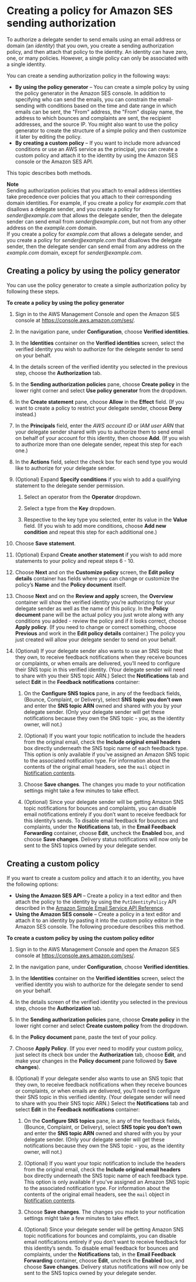 # Creating a policy for Amazon SES sending authorization<a name="sending-authorization-identity-owner-tasks-policy"></a>

To authorize a delegate sender to send emails using an email address or domain \(an *identity*\) that you own, you create a sending authorization policy, and then attach that policy to the identity\. An identity can have zero, one, or many policies\. However, a single policy can only be associated with a single identity\.

You can create a sending authorization policy in the following ways:
+ **By using the policy generator** – You can create a simple policy by using the policy generator in the Amazon SES console\. In addition to specifying who can send the emails, you can constrain the email\-sending with conditions based on the time and date range in which emails can be sent, the "From" address, the "From" display name, the address to which bounces and complaints are sent, the recipient addresses, and the source IP\. You might also want to use the policy generator to create the structure of a simple policy and then customize it later by editing the policy\.
+ **By creating a custom policy** – If you want to include more advanced conditions or use an AWS service as the principal, you can create a custom policy and attach it to the identity by using the Amazon SES console or the Amazon SES API\.

This topic describes both methods\.

**Note**  
Sending authorization policies that you attach to email address identities take precedence over policies that you attach to their corresponding domain identities\. For example, if you create a policy for *example\.com* that disallows a delegate sender, and you create a policy for *sender@example\.com* that allows the delegate sender, then the delegate sender can send email from *sender@example\.com*, but not from any other address on the *example\.com* domain\.  
If you create a policy for *example\.com* that allows a delegate sender, and you create a policy for *sender@example\.com* that disallows the delegate sender, then the delegate sender can send email from any address on the *example\.com* domain, except for *sender@example\.com*\.

## Creating a policy by using the policy generator<a name="sending-authorization-identity-owner-tasks-identity-policy-generator"></a>

You can use the policy generator to create a simple authorization policy by following these steps\.

**To create a policy by using the policy generator**

1. Sign in to the AWS Management Console and open the Amazon SES console at [https://console\.aws\.amazon\.com/ses/](https://console.aws.amazon.com/ses/)\.

1. In the navigation pane, under **Configuration**, choose **Verified identities**\.

1. In the **Identities** container on the **Verified identities** screen, select the verified identity you wish to authorize for the delegate sender to send on your behalf\.

1. In the details screen of the verified identity you selected in the previous step, choose the **Authorization** tab\.

1. In the **Sending authorization policies** pane, choose **Create policy** in the lower right corner and select **Use policy generator** from the dropdown\.

1. In the **Create statement** pane, choose **Allow** in the **Effect** field\. \(If you want to create a policy to restrict your delegate sender, choose **Deny** instead\.\)

1. In the **Principals** field, enter the *AWS account ID* or *IAM user ARN* that your delegate sender shared with you to authorize them to send email on behalf of your account for this identity, then choose **Add**\. \(If you wish to authorize more than one delegate sender, repeat this step for each one\.\)

1. In the **Actions** field, select the check box for each send type you would like to authorize for your delegate sender\.

1. \(Optional\) Expand **Specify conditions** if you wish to add a qualifying statement to the delegate sender permission\.

   1. Select an operator from the **Operator** dropdown\.

   1. Select a type from the **Key** dropdown\.

   1. Respective to the key type you selected, enter its value in the **Value** field\. \(If you wish to add more conditions, choose **Add new condition** and repeat this step for each additional one\.\)

1. Choose **Save statement**\.

1. \(Optional\) Expand **Create another statement** if you wish to add more statements to your policy and repeat steps 6 \- 10\.

1. Choose **Next** and on the **Customize policy** screen, the **Edit policy details** container has fields where you can change or customize the policy’s **Name** and the **Policy document** itself\.

1. Choose **Next** and on the **Review and apply** screen, the **Overview** container will show the verified identity you’re authorizing for your delegate sender as well as the name of this policy\. In the **Policy document** pane will be the actual policy you just wrote along with any conditions you added \- review the policy and if it looks correct, choose **Apply policy**\. \(If you need to change or correct something, choose **Previous** and work in the **Edit policy details** container\.\) The policy you just created will allow your delegate sender to send on your behalf\. 

1. <a name="configure-sns-topic-you-dont-own"></a>\(Optional\) If your delegate sender also wants to use an SNS topic that they own, to receive feedback notifications when they receive bounces or complaints, or when emails are delivered, you’ll need to configure their SNS topic in this verified identity\. \(Your delegate sender will need to share with you their SNS topic ARN\.\) Select the **Notifications** tab  and select **Edit** in the **Feedback notifications** container:

   1. On the **Configure SNS topics** pane, in any of the feedback fields, \(Bounce, Complaint, or Delivery\), select **SNS topic you don’t own** and enter the **SNS topic ARN** owned and shared with you by your delegate sender\. \(Only your delegate sender will get these notifications because they own the SNS topic \- you, as the identity owner, will not\.\)

   1. \(Optional\) If you want your topic notification to include the headers from the original email, check the **Include original email headers** box directly underneath the SNS topic name of each feedback type\. This option is only available if you've assigned an Amazon SNS topic to the associated notification type\. For information about the contents of the original email headers, see the `mail` object in [Notification contents](notification-contents.md)\.

   1. Choose **Save changes**\. The changes you made to your notification settings might take a few minutes to take effect\.

   1. \(Optional\) Since your delegate sender will be getting Amazon SNS topic notifications for bounces and complaints, you can disable email notifications entirely if you don’t want to receive feedback for this identity’s sends\. To disable email feedback for bounces and complaints, under the **Notifications** tab, in the **Email Feedback Forwarding** container, choose **Edit**, uncheck the **Enabled** box, and choose **Save changes**\. Delivery status notifications will now only be sent to the SNS topics owned by your delegate sender\.

## Creating a custom policy<a name="sending-authorization-identity-owner-tasks-identity-policy-custom"></a>

If you want to create a custom policy and attach it to an identity, you have the following options:
+ **Using the Amazon SES API** – Create a policy in a text editor and then attach the policy to the identity by using the `PutIdentityPolicy` API described in the [Amazon Simple Email Service API Reference](https://docs.aws.amazon.com/ses/latest/APIReference/)\.
+ **Using the Amazon SES console** – Create a policy in a text editor and attach it to an identity by pasting it into the custom policy editor in the Amazon SES console\. The following procedure describes this method\.



**To create a custom policy by using the custom policy editor**

1. Sign in to the AWS Management Console and open the Amazon SES console at [https://console\.aws\.amazon\.com/ses/](https://console.aws.amazon.com/ses/)\.

1. In the navigation pane, under **Configuration**, choose **Verified identities**\.

1. In the **Identities** container on the **Verified identities** screen, select the verified identity you wish to authorize for the delegate sender to send on your behalf\.

1. In the details screen of the verified identity you selected in the previous step, choose the **Authorization** tab\.

1. In the **Sending authorization policies** pane, choose **Create policy** in the lower right corner and select **Create custom policy** from the dropdown\.

1. In the **Policy document** pane, paste the text of your policy\.

1. Choose **Apply Policy**\. \(If you ever need to modify your custom policy, just select its check box under the **Authorization** tab, choose **Edit**, and make your changes in the **Policy document** pane followed by **Save changes**\)\.

1. \(Optional\) If your delegate sender also wants to use an SNS topic that they own, to receive feedback notifications when they receive bounces or complaints, or when emails are delivered, you’ll need to configure their SNS topic in this verified identity\. \(Your delegate sender will need to share with you their SNS topic ARN\.\) Select the **Notifications** tab  and select **Edit** in the **Feedback notifications** container:

   1. On the **Configure SNS topics** pane, in any of the feedback fields, \(Bounce, Complaint, or Delivery\), select **SNS topic you don’t own** and enter the **SNS topic ARN** owned and shared with you by your delegate sender\. \(Only your delegate sender will get these notifications because they own the SNS topic \- you, as the identity owner, will not\.\)

   1. \(Optional\) If you want your topic notification to include the headers from the original email, check the **Include original email headers** box directly underneath the SNS topic name of each feedback type\. This option is only available if you've assigned an Amazon SNS topic to the associated notification type\. For information about the contents of the original email headers, see the `mail` object in [Notification contents](notification-contents.md)\.

   1. Choose **Save changes**\. The changes you made to your notification settings might take a few minutes to take effect\.

   1. \(Optional\) Since your delegate sender will be getting Amazon SNS topic notifications for bounces and complaints, you can disable email notifications entirely if you don’t want to receive feedback for this identity’s sends\. To disable email feedback for bounces and complaints, under the **Notifications** tab, in the **Email Feedback Forwarding** container, choose **Edit**, uncheck the **Enabled** box, and choose **Save changes**\. Delivery status notifications will now only be sent to the SNS topics owned by your delegate sender\.
